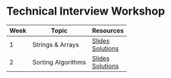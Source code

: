 # Technical Interview Workshop

| Week | Topic | Resources |
| ---- | ----- | ------ |
| 1 | Strings & Arrays | [Slides](https://docs.google.com/presentation/d/1t4J827VeA0vx45Uhsp1e8MBGNj4O1TW_UQ7Z_p_RrjE/edit#slide=id.g2433fb85427_3_3134)<br> [Solutions](./Exercises/Week1) |
| 2 | Sorting Algorithms | [Slides](https://docs.google.com/presentation/d/1DALgl5UCT9DbLc-AgTmmEb_6W9C0p2kjLxX-TG7Hl9I/edit#slide=id.g2433fb85427_3_3134)<br> [Solutions](./Exercises/Week2) |